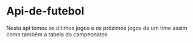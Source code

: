 # Api-de-futebol
Nesta api temos os últimos jogos e os próximos jogos de um time assim como também a tabela do campeonatos
